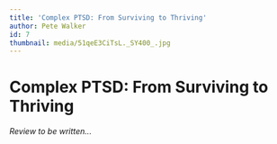 ```yaml
---
title: 'Complex PTSD: From Surviving to Thriving'
author: Pete Walker
id: 7
thumbnail: media/51qeE3CiTsL._SY400_.jpg
---
```

# Complex PTSD: From Surviving to Thriving

*Review to be written...*
